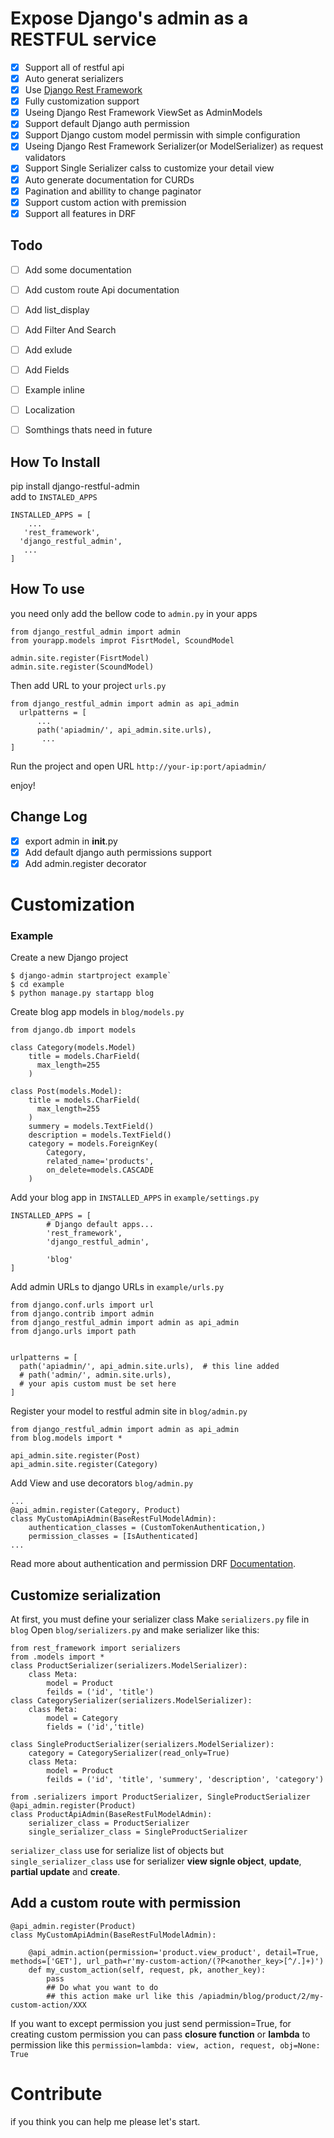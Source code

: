 
  
# Expose Django's admin as a RESTFUL service  
  
 
 - [x] Support all of restful api  
 - [x]  Auto generat serializers  
 - [x] Use [Django Rest Framework](http://www.django-rest-framework.org/)  
 - [x] Fully customization support  
 - [x] Useing Django Rest Framework ViewSet as AdminModels
 - [x] Support default Django auth permission
 - [x] Support Django custom model permissin with simple configuration
 - [x] Useing Django Rest Framework Serializer(or ModelSerializer) as request validators
 - [x] Support Single Serializer calss to customize your detail view
 - [x] Auto generate documentation for CURDs
 - [x] Pagination and abillity to change paginator
 - [x] Support custom action with premission
 - [x] Support all features in DRF

## Todo
 - [ ] Add some documentation
 - [ ] Add custom route Api documentation
 - [ ] Add list_display
 - [ ] Add Filter And Search
 - [ ] Add exlude
 - [ ] Add Fields
 - [ ] Example inline
 - [ ] Localization
 - [ ] Somthings thats need in future 

  
## How To Install  
  
 pip install django-restful-admin  
add to `INSTALED_APPS`  
  ```
 INSTALLED_APPS = [
      ...  
     'rest_framework',   
    'django_restful_admin',    
     ...  
 ]  
 ```
## How To use  
you need only add the bellow code to  `admin.py` in your apps  
  
  ```
 from django_restful_admin import admin
 from yourapp.models improt FisrtModel, ScoundModel   

admin.site.register(FisrtModel)    
admin.site.register(ScoundModel)   
```

Then add URL to your project `urls.py`  
  
  ```
 from django_restful_admin import admin as api_admin 
    urlpatterns = [    
        ...   
        path('apiadmin/', api_admin.site.urls),  
		 ...     
  ]  
```

Run the project and open URL `http://your-ip:port/apiadmin/`  
  
enjoy!  
  
## Change Log  
   - [x] export admin in __init__.py
   - [x] Add default django auth permissions support
   - [x] Add admin.register decorator
  
# Customization 

### Example
Create a new Django project
```
$ django-admin startproject example`
$ cd example
$ python manage.py startapp blog
```

Create blog app models in `blog/models.py`
```
from django.db import models

class Category(models.Model)
	title = models.CharField(  
	  max_length=255  
	)
	
class Post(models.Model):
	title = models.CharField(  
	  max_length=255  
	)
	summery = models.TextField()
	description = models.TextField()
	category = models.ForeignKey(  
		Category,  
		related_name='products',  
		on_delete=models.CASCADE  
	)
```

Add your blog app in `INSTALLED_APPS` in `example/settings.py`

```
INSTALLED_APPS = [
		# Django default apps...
		'rest_framework',
		'django_restful_admin',
		
		'blog'
]
```

Add admin URLs to django URLs in `example/urls.py`

```
from django.conf.urls import url  
from django.contrib import admin  
from django_restful_admin import admin as api_admin  
from django.urls import path  

  
urlpatterns = [  
  path('apiadmin/', api_admin.site.urls),  # this line added
  # path('admin/', admin.site.urls),
  # your apis custom must be set here  
]
```

Register your model to restful admin site in `blog/admin.py`

```
from django_restful_admin import admin as api_admin  
from blog.models import *    
  
api_admin.site.register(Post) 
api_admin.site.register(Category) 
```
 
Add View and use decorators `blog/admin.py`
```
...
@api_admin.register(Category, Product)  
class MyCustomApiAdmin(BaseRestFulModelAdmin):  
    authentication_classes = (CustomTokenAuthentication,)
	permission_classes = [IsAuthenticated] 
... 
```
Read more about authentication and permission DRF [Documentation](https://www.django-rest-framework.org/api-guide/authentication/#authentication).

## Customize serialization
At first, you must define your serializer class 
Make `serializers.py` file in `blog`
Open `blog/serializers.py` and make serializer like this:

```
from rest_framework import serializers
from .models import *
class ProductSerializer(serializers.ModelSerializer):
	class Meta:
		model = Product
		feilds = ('id', 'title')
class CategorySerializer(serializers.ModelSerializer):
	class Meta:
		model = Category
		fields = ('id','title)
		
class SingleProductSerializer(serializers.ModelSerializer):
	category = CategorySerializer(read_only=True)
	class Meta:
		model = Product
		feilds = ('id', 'title', 'summery', 'description', 'category')
```
```
from .serializers import ProductSerializer, SingleProductSerializer
@api_admin.register(Product)  
class ProductApiAdmin(BaseRestFulModelAdmin):  
    serializer_class = ProductSerializer
    single_serializer_class = SingleProductSerializer
```
`serializer_class` use for serialize list of objects but  `single_serializer_class` use for serializer **view signle object**, **update**, **partial update** and **create**.

## Add a custom route with permission
```
@api_admin.register(Product)  
class MyCustomApiAdmin(BaseRestFulModelAdmin):

	@api_admin.action(permission='product.view_product', detail=True, methods=['GET'], url_path=r'my-custom-action/(?P<another_key>[^/.]+)')  
	def my_custom_action(self, request, pk, another_key):
		pass
		## Do what you want to do
		## this action make url like this /apiadmin/blog/product/2/my-custom-action/XXX
```
If you want to except permission you just send permission=True, for creating custom permission you can pass **closure function** or **lambda** to permission like this `permission=lambda: view, action, request, obj=None: True`
  
# Contribute  
if you think you can help me please let's start.

